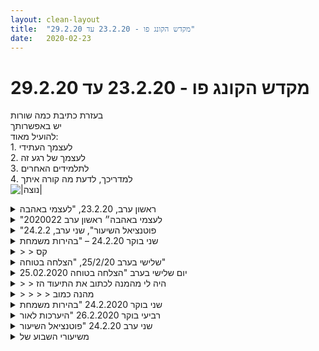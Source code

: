 ```yaml
---
layout: clean-layout
title:  "מקדש הקונג פו - 23.2.20 עד 29.2.20"
date:   2020-02-23
---
```

# מקדש הקונג פו - 23.2.20 עד 29.2.20 
בעזרת כתיבת כמה שורות<br> יש באפשרותך<br> להועיל מאוד:<br> 1. לעצמך העתידי<br> 2. לעצמך של רגע זה<br> 3. לתלמידים האחרים<br> 4. למדריכך, לדעת מה קורה איתך<br> <img src="http://www.timg.co.il/tapuzForum/images/Emo771.gif" alt="|נוצה|">

<details>
                    <summary>ראשון ערב, 23.2.20, "לעצמי באהבה</summary>
                    התחלתי לעצמי את השיעור ב19:28 אולי.<br> <br> התחלתי עם קבלה של מה שיש בי.<br> בהנחיית בן, עברתי לאזור &#39;הגינה השקועה&#39;.<br> <br> המשכתי עם פתיחה של הגוף והכנתו לעבודה.<br> תרגלתי את הראייה שלי.<br> עבדתי על גמישות. אולי דברים נוספים...<br> <br> בן הצטרף אליי, וניהלנו שיחה שאמורה להיות מועילה עבורי, ובהחלט היתה כזו. אני מעריך שנמשכה כחצי שעה, פלוס מינוס.<br> למשל זה עזר לי לראות שבהרבה מובנים כולנו אותו דבר. כולם חווים סבל וכאב וכדומה. לצאת קצת מהדרמה. ועוד...<br> לקראת סיום השיחה בן שאל מה נראה לי שכדאי שיהיה בהמשך השיעור שלי, ואמרתי שעוד לא יודע (בטח השתמשנו במילים קצת שונות).<br> הונחיתי שלא להחליט על סיום השיעור שלי אלא לשים לב כשהוא מסתיים.<br> נתתי לעצמי עוד זמן להיות עם הדברים שעלו בשיחה, לתת להם לשקוע.<br> <br> עבדתי עם פורמת סן צ&#39;ן הראשונה, להיזכר בה ולתת לה להתבסס.<br> שיניתי מיקום לאזור ספסלי הבטון המעוגלים.<br> <br> עוד עבודה על גמישות.<br> קצת תרגול חבטות.<br> התבוננתי על הנשימה בישיבה.<br> התכוונות להמשך שבוע מוצלח.<br> <br> השיעור הסתיים ב21:29.<br>
                  </details><details>
                    <summary>"לעצמי באהבה״ ראשון ערב 2020022</summary>
                    הגעה ב 19:30<br> קבלת הנחייה, לתת לעצמי 10 הנחיות שמעלות בי זיק של שמחה, כך ש 6 מתוכן יהיו במתחם הבימה/ גן יעקב.<br>  2 מתוכן בדרך הביתה. <br> ו2 מתוכן בבית.<br> הייתה אפשרות להתייעץ עם בן. שמח שהשתמשתי באופציה זו.<br> 1. להנות מאוד מהתנועה של הפורמות. תמיד זה נעים לי לנוע עם הפורמות. דרור הרקדן מאוד אוהב את זה.שתי תנועות של אהבה לעצמי לאחר סיוע של בן.<br> 2. הרגשת אהבה לעצמי בשדות שונים. פיזית, מנטלית, מעשית שכלית.<br> 3. אהבה לעצמי עם דמיון של סיטואציות, אם ארד/אעלה 10 קילו עם תנועות לשני הכיוונים.   שתי תנועות בנושא של אומנות ההגשמה* הצבת מטרה טובה היא כשעצם הצבתה היא מעוררת תנועה ועושה נעים בגוף ויוצארת איזשהו יאללה...<br> 4.הרגשת הגוף תוך משחק דמיון של ״הצבת״ מטרות. להכיר את היכולת הזו <br> 5. הצבת מטרות קצרות מועד. של כמה דקות.<br> 6. תנועה למען חימום הגוף<br> בדרך, אליה יצאתי ב 21:20.<br>  7 נינוחות - כמה נעים ללכת למכונית נינוח, לא למהר, לנסות להיות יעיל בלחץ מלאבד זמו. כמה זה נעים. זה עוד קצת נשאר איתי היום, מקווה שגם למחר.<br> 8. רפלקציה על היום שעבר - איך פעלתי, מה אהבתי שעשיתי מה אולי הייתי משנה קצת, פרספקטיבה חיצונית.<br> בבית:<br> 9. גמישות תנועתית.<br> 10. מדיטציה של תחושות  <br>  סיום שיעור כולל ב 22:10  <br>  שיעור נהדר וחשוב
                  </details><details>
                    <summary>"פוטנציאל השיעור", שני ערב, 24.2.2</summary>
                    עבודה כיפית עם ריב ואסא שקשורה לאמנות הלחימה.<br> <br> בהליכה לגן פינצ&#39;וק (אם אני זוכר נכון את שמו) משתפים על דרכי התמודדות עם האנרגיה הרושפת והאנרגיה הקורסת בתוכנו.<br> <br> בגן פינצ&#39;וק משתפים על יכולות למידה עתידיות שלנו.<br> <br> אחר כך מאסטר בן ומאסטר ישי (כך כינינו אחד את השני כשהעברנו זה לזה את שרביט ההדרכה) מדריכים את אסא וריב בקופיות על מתקן החבלים.<br> <br> היה לי מעניין, מגניב וחדש להנחות ככה. הרגשתי טוב. ותכלס זה היה לי ממש טוב.<br> <br> הלילה חלמתי על קופיות מלא. זה ממש נכח בשינה שלי.<br> <br> חולקים מחמאות. היה כיף לקבל מחמאות.<br> <br> בן סיים את התערבותו. היה לי רצון לעבודה פנימית ונענתי לו. וגם לרצון לכייף על המתקן. גיליתי עוד כיף ויופי בקופיות עם המתקן הזה. ובשלב זה בשיעור גם נתתי לעצמי להענות להנחיות שרצו להגיע. כמו חישת הגוף תוך כדי דברים. אמרתי לעצמי מושלם על הכל. על כל מה שהיה. <br> <br> 19:30 עד 22:17.<br>
                  </details><details>
                    <summary>שני בוקר 24.2.20 – "בהירות משמחת</summary>
                    תחילת השיעור שלי: 6:35 – סיום השיעור שלי: 8:35 <br> השתתפו: יואב, אינגריד – הנחה: בן – מיקום: לונדון מיניסטור<br> <br> ראיתי את יואב עוזב את נקודת המפגש; התלבטתי אם ללכת בעקבותיו. כשראיתי שבן נשאר באזור נשארתי בנקודת המפגש ונערכתי לשיעור שלי, אחרי כשבועיים של היעדרות עקב נסיעה לחו&quot;ל.<br> כעבור כמה דקות בן ניגש אלי והוביל אותי ללונדון מיניסטור. כשעברנו ליד מגרש החניה שלפני כן, הוא ציין: &quot;אני מקווה שאיך שאת רואה את המעקה הירוק הקטן הזה כבר מתחשק לך בדמיונך ללכת עליו.&quot; לא דמיינתי את זה, אבל יכולתי להתחבר ולהבין על מה בן מדבר ואפילו הצלחתי לדמיין את עצמי הולכת עליו ברוגע ובבטחה. תחושה נעימה.<br> בדך לשם הונחיתי לעטוף את עצמי באור לבן בוהק תוך שאי מדמיינת: <br> -&nbsp;&nbsp;&nbsp;&nbsp;פרח – ראיתי פרח עגול, דומה לעולש או סביון, בצבע סגול-ורוד, עם עלי כותרת פרוסים מסביב.<br> -&nbsp;&nbsp;&nbsp;&nbsp;פרח על עץ – נתקעתי לרגע כי הבנתי שהפרח שדמיינתי הוא עשבוני, כלומר פרח שדה, לא של עץ. עברתי לפרח של עץ, עם עלי כותרת עולים כלפי מעלה.<br> -&nbsp;&nbsp;&nbsp;&nbsp;את כל העץ. איתי עץ גדול, יפהפה, עם שפע ענפים ארוכים הפרוסים כמו כדור מסביבו.<br> <br> בתוך לונדון מיניסטור התמקמנו ליד יואב. בן שאל אותי לגבי ההודעה ששלחתי לו ביום שישי בתגובה להודעה שלו במסנג&#39;ר, בנוגע לשיעור המדיטציה שהשתתפתי בו ביום שישי 21.2. הוא שאל אותי אם כתבתי אותו בסמארטפון. הוא גם ציין שהיה מאוד נעים לקרוא את מה שכתבתי, ושזה סיפק לו מידע משמעותי. <br> לקחתי את הנייד שלי ומשקפי קריאה והתיישבתי ליד עמוד במרכב האולם, ע&quot;פ הנחיותיו של בן.<br> התבקשתי לחפש את ההודעה ולקרוא אותה שוב. <br> -&nbsp;&nbsp;&nbsp;&nbsp;לא מצאתי את ההודעה. עלתה תחושת פניקה קלה – תגובה מאוד מוכרת לי. תחושת הצטמצמות. בן הנחה אותי בהדרגה לזהות את הדרך שאני עושה כדי לחפש את ההודעה תוך שאני עוטפת את עצמי באור לבן בוהק, תוך תשומת לב, ברוגע ובהנאה. כדי להנגיש לי את זה הוא תרגל איתי את תרגיל החזרה על דבריו של בן השיחה והראה ליש אני מפספסת כ-30% מהמשפטים. זה אפשר לי לראות מה אני עושה: מצטמצמת-מתכווצת פיזית, כמעט עוצרת את הנשימה, לא בתשומת לב, לא בוחרת, לא רואה את המסביב. כואב לראות, אבל גם מאפשר לשנות מסלול. בקלילות (לא בקלות). בהדרגה התקדמתי. בן עוד הסביר לי דברים רבים. הבנתי מה חוסם אותי הרבה פעמים מלמידה מיטבה. הבנתי כמה ההנאה היא מרכיב משמעותי של התודעה. <br> -&nbsp;&nbsp;&nbsp;&nbsp;כעבור זמן מה מצאתי את ההודעה. קראתי אותה שוב ונהניתי לקרוא אותה. גם הבנתי למה קודם לא מצאתי אותה: כי חיפשתי תחת השם הלא נכון. אז מצאתי.<br> -&nbsp;&nbsp;&nbsp;&nbsp;אז בן שאל אותי אם קראתי את כל ההודעה שלו שלפני כן. עניתי שכן. הוא הראה לי שלא. בהדרגה ראיתי עד כמה לא הבנתי שלא קראתי את ההודעה שלו, כי נאמר שם שאם רוצים לכתוב לו בפרטי, אז צריך לשלוח לו בפרטי (למסנג&#39;ר האישי שלו, לא בקבוצת המדיטציה). אני כתבתי אליו במסנג&#39;ר של הקבוצה. אני בסדר אם זה, אלא שזו לא הייתה כוונתי ואפילו לא הבנתי את זה עד אז. <br> <br> בחלק השני של השיעור בן הנחה אותי ואת יואב לשים כפפות ולנהל קרב, תחילה עם יד אחת, בהמשך בשתי ידיים. <br> הרגשתי שאני הרבה יותר נטועה במציאות ושלמרות האתגר אני מצליחה להתמודד הרבה יותר טוב מאשר עד כה. ספגתי כמה מכות – לא רבות, הדפתי הרבה יותר מכות - , וגם הצלחתי להגיע כמה פעמים אל יואב. הרבה פחות שלט בי פחד. <br> אחרי כל קרב אינטנסיבי ביקשתי הפסקה קצרה כדי להתארגן מחדש – כעת חוויתי ריכוזים של אנרגיות לכודים באזורם נקודתיים בגוף, אפשרתי להם במודע לזרום בכל הגוף. ממש חוויתי בזמן אמת איך אני משדרגת את הבריאות שלי.<br> גם הגב התחתון שלי היה משוחרר יותר מבעבר בסיטואציית קרב, הרגליים שלי נעו בקלילות. ממש כיף. <br> לאחר מכן הקדשתי תשומת לב להגמשת הגוף ומתיחות נעימות, וגם לעיבוד כל התהליכים המדהימים שעברתי.<br> &#8195;<br> הקוד ליומן הפעם: &quot;בהירות משמחת&quot;<br>  <br> כן, זוהי אפשרות נהדרת.<br>  <br> והיא ממש משמחת.<br>  <br> &quot;בהירות&quot; היא לא רק שכלית, כמובן.<br> יש כל מיני סוגים של בהירות.<br> לדוגמה, הבהירות בקרב. זוהי לא חשיבה.<br> יש גם בהירות רגשית... יש בהירות תנועתית... יש בהירות גופנית... יש עוד...
                  </details><details>
                    <summary>> > קס</summary>
                    החלק המשמעותי ביותר בשיעור זה עבורי היה ש: <br> <br> א) הצלחתי להקשיב לגוף שלי בזמן אמת; <br> ב) עשיתי שימוש באופציה לבקש הפסקת התאוששות מהקרב, כי זכרתי שאני בשיעור; <br> ג) הרגשתי מוגנת מספיק כדי לאפשר תהליך מזורז של ריפוי קסום ופשוט מאוד, באמצעות הרפיה ותשומת לב לאזור בגוף שלא נעים לו - ביחוד בעורף. <br> <br> החוויה הייתה mind blowing, כי כל הכלים היו שם מזמן, זמינים ומוכנים לשימוש, רק לא הגעתי לכך לרוב. הפעם הצלחתי.<br> <br> זה דומה למצב בו אני הולכת והולכת לעבר מטרה מסויימת ומרוב לחץ פנימי אני לא מזהה שעברתי בצומת דרכים שבה היו לי כמה אופציות ולא שמתי לב לכך ופשוט המשכתי ישר, כשאחת הדרכים האחרות אולי הייתי מובילה אותי בצורה טובה יותר אל המטרה.<br> החוויה של השיעור הזה חיזקה בי את המוטיבציה להמשיך להיות יותר ויותר קשובה למידעים שמגיעים אלי. השיעור הזה גם היה שילוב אופטימלי של עזרה באמצעות הנחיה חיצונית (מבן) ועזרה עצמית באמצעות קשב למה שמגיע אלי שלא דרך הנחיה חיצונית.
                  </details><details>
                    <summary>שלישי בערב 25/2/20, "הצלחה בטוחה"</summary>
                    הנחיות לשיעור נשלחו אתמול במייל <br> בחירת מקום, בחירת זמן , בחירת 6-12פעילויות&nbsp;&nbsp;<br> שעת התחלה 20:15 <br> <br> פעולות לימודיות קטנות ולא מרתיעות שתוכננו מראש ובוצעו במהלך האימון - <br> 1.&nbsp;&nbsp;&nbsp;&nbsp;חימום <br> 2.&nbsp;&nbsp;&nbsp;&nbsp;מתיחות <br> 3.&nbsp;&nbsp;&nbsp;&nbsp;התבוננות על עצמי – מדיטציה פשוטה , מרכיב שני מתבונן על עצמי מהיציע עושה מדיטציה פשוטה<br> 4.&nbsp;&nbsp;&nbsp;&nbsp;התרווחות – מתרווח בעצמי , מאפשר לגוף ולנפש ולרוח להתרווח <br> 5.&nbsp;&nbsp;&nbsp;&nbsp;עבודה קצרה עם מקל ארוך <br> 6.&nbsp;&nbsp;&nbsp;&nbsp;עבודה קצרה על פורמות בסיסיות / חמשת החיות <br> 7.&nbsp;&nbsp;&nbsp;&nbsp;הרפיה – הרפיית כלל הגוף , הרפיה לאחר מתיחה של כל חלק, הרפיית העיניים. <br> 8.&nbsp;&nbsp;&nbsp;&nbsp;סיום – קידה והודיה.<br> <br> לאחר הקידה המשכתי את השיעור בנינוחות - הלכתי בחוץ משך מספר דקות , התאמנתי ונמתחתי על מתקי כושר בפארק. חזרתי בהליכה הביתה. ההתכווננות היתה להתרווח , להרפות וליהנות.<br> <br> שעת סיום <br> 21:30<br>
                  </details><details>
                    <summary>25.02.2020 יום שלישי בערב "הצלחה בטוחה</summary>
                    יוהו סיימתי את השיעור לפני מספר דקות ב11:31 , איזה כיף!<br> השיעור נמשך כשעה וחצי מ10:00 והיה מהנה ועוזר מאוד. ממש בא לי לומר &quot;איזה שדרוג משמעותי&quot; במקום &quot;איזה שיעור&quot;, אז הנה אמרתי. את השיעור התחלתי במבצ כבר מצחיק, כבר עשר בערב, ערמת כלים ענקים לפני , ערימות של כביסה, ואני רעב. אז מה עושים? לא מתרגשים! תוך כדי השיעור ביצעתי מטלות שונות ותוך כדי מטלות שונות חוויתי את השיעור, למרבה המזל מבנה השיעור תמך בכך. הכינותי מראש מספר תרגילים קצרים, שהיופי בהם שהם היו קצרים מספיק ומספיק נארגים אל תוך החיים כדי שיוכלו להתשלב יופי טופי בסך כל פעילות כל עוד הכוונה והשתומת לב נמצאו שם, את הכוונה ותשומת הלב גם דאגנו לטפח לפני השיעור ובכך מאוד סייע הסייען החביב ששלח חומרים עם הכנה מקדימה שתמכה בטיפוח הכוונה.<br> אז לשיעור עצמו: הוא התחלק בגדול לרבע שעה של סריקת התרגילים וקריאתם שוב ושוב תוך כדי התנסות חלקית בהם, בשלב הזה ניסיתי לספוג אותם ככל האפשר כיחדיה אורגנית אחת, במגביל הכנתי לי דייסה לא פחות אורגנית עם דבש קינמון ותפוח ירוק חתוך. <br> לאחר כרבע שעה התחלתי לתזמן תרגיילם עם טיימר, בחרתי לי תרגיל מתפריט המנות , תזמנתי עם טיימר בטלפון - צלצול, לאחר דקה ובדקה הזאת התחלתי לתרגל את התרגיל.&nbsp;&nbsp;במקביל נעשו עבודות ביית שונות מתרגל הרפיה ונשימה תוך כדי שטיפת כלים, משדרג את יכולות השבחים עצמיים תוך כדי קיפול כביסה וכן הלאה תענוג, לאחר כרבע של תרגולים שכאלו, ולאחר כמה דקות של מנוחה עברתי פחות או יותר לעבודה דומה אך מעט שונה, עושים את התרגיל, נחים קצת ואז אם יש כוח גם ממשיכיים לתרגיל הבא, ככה ובין לבין לפעמים בתרגיל שתהארך לפעמים תוך כדי מנוחה מספיקים לשטוף עוד כלי. וככה עד 11:30 בערך . להנאתכם&nbsp;&nbsp;ולנוחיותכם, כלומר גם לשלי, אני מצרף את רשימת התרגילים.<br> 1. פעולת תשומת לב- שימת לב לגוף לגופים ולמימדים שקיימים בו.<br> 2. פעולה של הרפיה- הרפיית שרירים מחשבות רגשות<br> 3. פעולה של נשימה- תשומת לב לאנרגיה של הנישמה למיקוד שהיא יוצרת<br> 4. פעולה של ריפוי, סריקה של הגוף טיפול במקומות כואבים.<br> 5. פעולה של הטבה - מתיחת הגוף משחק איתו, משחק עם תנוחות שונות<br> 6. פעולה של שחזור- סריקה של רכיבים קודמים שעבדתי איתם, ושחזור שלהם.<br> 7. פעולה של למידה - שדרוג היכולת מפעמים קודמות<br> 8. פעולה של שחרור -לקיחת רכיב מסויים מעיק מציק ועבדוה איצו תשומת לב אליו.<br> 9. פעולה של ניתנה משחק עם עצמי על נתינה כלשהי לעצמי.<br> 10. פעולה של שיפור- שיבוח עצמי וראייה חיובית של העצמי<br> 11. פעולה של שדרוג לקיחת הרכיבים הקודמים ושימוש בהם לדמיין שדרוג הימים הקרובים היממה הבאה.<br> 12. פעולה של סיום - סגירת השיעור ושימור האנרגיה של ההשיעור באמצעות הסגירה. <br>  <br>  <br>
                  </details><details>
                    <summary>> > היה לי מהמנה לכתוב את התיעוד הז</summary>
                    אבל אין ספק שאיכות הגהה&nbsp;&nbsp;והקלדה שכבר השתפרתי בהם ירדו קצת, כשלא השתמשתי במעבד תמלילים לכתוב את ההודעה , אלא כתבתי אותה ישירות בדפדפן.&nbsp;&nbsp;&nbsp;&nbsp;הפחד לאבד את הספונטניות היה קצת בעוכרי האיכות במקרה הזה, וגם זה לקח טוב להבא, נדמה לי שעצם הספונטניות וההנאה היה נשארות ולא הן שבאמת הגבילו אותי מלכתוב בצורה יותר מסודרת.
                  </details><details>
                    <summary>> > > > מהנה כמוב</summary>
                    זה היה מצחיק, או לפחות אותי הצחיק, כל כך היה לי חשוב להשאיר עקבות מהשיעור, והפחד מדפדפן שיסגר, דבר שצריך לטפל יקח את תשומת ליבי, או שפשוט אשכח , היה כל כך גדול שפשוט , אצתי רצתי לי, כמעט באופן כפייתי לכתוב בלי להסתכל. או אפילו הייתי מדייק ואומר שיש לחץ תנועה של הכבדה על הכתיבה, קצת כמו שמרוב לחץ יכולים להתפס שרירים , אז מרוב לחץ נתפסו שרירי הכתיבה והקריאה, ונשאר קצת ערבוב של מילים, קצת כמו שריר פועם ונפוח, למרבה המזל נדמה לי שהיצירה הייתה מספיק כנה ויפה, כדי שבכל זאת ישאר בה ערך רב. עצם ההבנה שמדובר בשריר של ביטוי מאובן ודואב, היא הבנה משמעותית, היא פתאום מאירה באור, תחושה של פער לפעמים כמעט בלתי נתפס בין הרמה שבה אני רוצה לכתוב מרגיש שאני יכול לכתוב והרמה שבה אני כותב, מרוב לחץ מרוב מצוקה כלשהי, שקשה לי להגדיר באופן המדוייק ביותר שיש, נשאר לפעמים בליל של מילים ואותיות, ממש כמו איש שרוצה לרוץ ומרוב לחץ רגליו מתכווצות, גבו כואב והוא נאלץ לעצור עוד לפני שסיים צעד אחד.
                  </details><details>
                    <summary>שני בוקר 24.2.2020 "בהירות משמחת</summary>
                    שעת הגעה: קצת לפני 06:30 ,עם בן ואינגריד בלונדון מיניסטור.<br> עוד לפני תחילת השיעור ידעתי שהבוקר אני מעוניין בטיפוח הבריאות שלי ובעבודה נינוחה בשחרור הגב שהיה מעט מכווץ בימים האחרונים.<br> עבודה בנקודת המפגש. חימום מהיר, תוך זמן קצר לא היה לי קר. עבודה נמוכה, שילוב צירופי אגרופים התחמקות ובעיטות. היה מהנה. הבוקר הדגש היה על עבודה עדינה עם תנועה של הגב.<br> שינוי מיקום, לאתר לעצמי 7 הצלחות בנק׳ המפגש. תרגול מעניין. דרש ממני שינוי של עמדת ה״משקיף הפנימי״<br> הקור בשש וקצת בבוקר לא הטריד אותי תוך זמן קצר<br> צירופים של שלוש חבטות, אחלה חימום<br> התחמקות ראש - ימינה ושמאלה, נוכחתי בשיפור<br> צירוף חדש להתחמקות ראש <br> מודעות רחבה לסביבה שלי<br> עבודה מיטיבה עם גב תחתון<br> עבודה על צעד מהיר<br> עבודה מיטיבה עם הגב התחתון שלי, תוך כדי הגיע אליי קשב עמוק לתנועה, למה שהיא מחוללת בעולם התחושות והרגשות שלי.<br> הליכה מיטיבה על קו. יכולתי להרגיש איך הנוחות שלי עולה עם כל רגע של תרגול. הגב ״נפתח״, מאמצים מיותרים מוּסָרִים.<br> אמנות התנועה - תנועה מיטיבה, התבוננות בשובלים הזהובים של התנועה העתידית שלי ומעבר נעים דרכם.<br> שכיבות סמיכה על הידיים מתוך הנאה. תרגול מאתגר על קצות אצבעות הידיים.<br> קרב כפפות סיוף עדין עם אינגריד. זיהוי נק׳ תורפה, עבודה עדינה ומודעת, נוחות גופנית.<br> אמנות ההגשמה - שלוש איכויות שנכחו בשיעור וארצה שילוו אותי בהמשך היום:<br> חיבור - קשב פנימי למה שאני רוצה<br> רווחה פנימית - נשימה עמוקה, גב ישר, חופש תנועה<br> נינוחות - הכל מתוך מקום נינוח.<br> סיום שיעור - קצת אחרי 08:30
                  </details><details>
                    <summary>רביעי בוקר 26.2.2020 "היערכות לאור</summary>
                    שעת הגעה בסביבות 06:30 עם אינגריד ותרצה. <br> הגעתי על אוטומט לנקודת המפגש כדי להיזכר שהיא למעשה שונתה. <br> בלונדון מיניסטור פגשתי את תרצה ואינגריד. השיעור התחיל באופן קצת מגושם מבחינתי, ניסיתי לשלוף את התיאורים וגיליתי שהכותרת שלי לא הוכנסה באופן תקין. <br> פתחנו בשיחה מועילה. שיתפתי בתחושה איתה קמתי הבוקר, לאחר יום יוצא דופן, מאתגר ומורכב שחוויתי אתמול בעבודה. <br> את היום סיימתי בצפיה ב<a href=https://www.amihay.com/%d7%9c%d7%9e%d7%94-%d7%97%d7%a9%d7%95%d7%91-%d7%9c%d7%90-%d7%9c%d7%a7%d7%91%d7%9c-%d7%93%d7%91%d7%a8%d7%99%d7%9d-%d7%9c%d7%9c%d target=_blank style=color:blue>וידאו של עמיחי זלינקובסקי בנושא אבל</a> (אליו הגעתי דרך בעקבות צפיה בסרטון אחר דרך שיתוף של בן). <br> היום שעברתי סייע לי להיות קשוב אליו מאד. <br> בעקבות השיתוף שלי ושיתופים נוספים של אינגריד ותרצה במהלך השיעור הגיעו אליי כמה נקודות מועילות ומקַדמות.<br> <br> <b>מעבר לרמה הבאה</b> - קבלת תמונה ותחושה של הרמה הבאה. האם יש משהו מאותם הדברים שהביאו אותי עד לכאן שניתן לשחרר בכדי לקבל את הרמה הבאה? מה בדיוק? <br> בשבחי ההנאה<br> עבודה גופנית מיטיבה יחד עם תרצה. הנחיה לסירוגין.<br> <b>השיעור ותהליך לימודי</b> -התבוננות ודיון על מה מגדיר את מסגרת או מרחב השיעור. מטענים מועילים ופחות מועילים הקשורים בחוויה של השיעור. האם מרחב השיעור הפנימי קשור בהחזקה של משהו, הרפיה ממשהו, קשב מסוים? <br> הרגשתי שהבוקר התקרבתי ל״מפסק״ שפותח וסוגר את הרובד שבי שיודע/רוצה/ערוך לקבל את השיעור. <br> הקוד ליומן &quot;היערכות לאור&quot;, מרגיש קשור באופן מופלא לחלק משמעותי מהנושאים שעברנו.<br> סיום שיעור בסביבות 09:00<br>
                  </details><details>
                    <summary>שני ערב 24.2.20 "פוטנציאל השיעור</summary>
                    זמני השיעור שלי - 19:25 עד סביבות 21:45<br> השתתפו בשיעור מלבדי: ריב וישי<br> בן הנחה חלקים ממנו<br> <br> לפני החלק עם בן - <br> הגעתי עם הרבה על הלב שלי וישבתי קצת להתחיל לסדר ת&#39;אנרגיה שלי. <br> הוזמנתי להשתתף במעגל דומה לזה שעשינו בשני בערב בשבוע שעבר, לפיתוח אמנות הלחימה שלנו. נעניתי ונהניתי מאוד. <br> <br> בן הגיע והתחלנו חלק תוך כדי הליכה שבו כל אחד בתור מספר על אסטרטגיה שהוא משתמש בה כדי להתמודד עם הופעת אנרגיה רושפת או מתכווצת, אצלו או אצל אחרים, בעשרים מלים או פחות. זה היה לי חשוב מאוד ורלוונטי. כמה מהדברים שנאמרו, בערך כפי שנוסחו, לעתים מעורבבים עם איך שהם התנסחו מחדש אצלי:<br> <br> משתדל לזכור שהיא מנסה לגדול בעולם, על חשבוני<br> משתדל לזכור שהיא לא צודקת. שאין קשר בינה ובין האנשים שדרכם היא מתבטאת ברגע נתון.<br> לקבל את קיומה באופן מלא, אך לא להיכבש<br> לראות אותה כמתנה, הזדמנות<br> לראות אותה, אך לא לעשות ממנה עניין<br> להגביר נוכחות בנוכחותה<br> <br> הנושא השתנה פעמיים בדרכנו, בפעם השנייה ליכולות מתוך אמן הלמידה המתקדם שאני. ואחד הדברים שראיתי היה מין כדור אור נפלא, מוגן ולומד. <br> <br> בחלק השני של השיעור מסטר ישי ומסטר ובן הדריכו את שני התלמידים האחרים בתנועה קופית על מתקן החבלים בגן פינצ&#39;וק. נהניתי מזה מאוד והשתפרתי מרגע לרגע. <br> <br> לאחר שבן יצא מהשיעור שלנו, סיימתי אותו זמן קצר לאחר מכן. חיכה לי עוד סשן עבודה עצמית שרציתי לעשות לאחר השיעור. ואכן קיימתי אותו בשמחה.<br> <br> נפלא, מופלא, מרפא <br> תודה!!!
                  </details><details>
                    <summary>משיעורי השבוע של</summary>
                    
                  </details><details>
                    <summary>> > ב' ערב, 24.2.2020: "פוטנציאל השיעור</summary>
                    משבע, שבע וחמישה. היה נעים לבד בכיכר, בכניסה שלי לשיעור היה מן היעדר יומרה אלגנטי פשוט ומעט מחוספס כזה, כמו של קומקום יפני מרוט. כשעשיתי דברים, פשוט עשיתי אותם. או בעצם כן היה מן שלב-ביניים קצרצר לפעמים אחרי שמשהו הציע את עצמו, שמטרתו פשוט להגליש אותי לתוך הדבר.<br> בין העשיות החיצוניות היו גם ריצה קלילה (ב&quot;נפילה&quot; – הישענות לפנים שמאפשרת לצעדי-כרית-כף-רגל קטנים קלילים להציב את עצמם מאליהם) ופורמות (השביעית ושלוש הסן-צ&#39;ניות, השניה השתפרה – נדמה לי שבעיקר בעקבות העבודה הארוכה עליה בשבוע שעבר והגישה הפשוטה שתיארתי).<br> <br> בהמשך השיעור היו עבודה עם ישי ואסא בכיכר, עבודות פנימיות בהנחיית בן בדרך לגן פינצ&#39;וק ושם, עבודה עם מתקן החבלים בגן בהנחיית ישי ובן, וסיומת עם עצמי בסביבות רבע לעשר.<br>
                  </details><details>
                    <summary>> > > > מתוך העבודה בכיכ</summary>
                    עם ישי ואסא, סבבי התקדמות באמנות הלחימה בנוסח שמצאנו בשבוע שעבר:<br> כל פעם אחד מאיתנו מנחה את אחד האחרים לבצע איזשהו תרגיל (עם עדיפות מסויימת - בלי יותר מדי דבקות בזה - לתרגילים שיש להם קשר מובהק לאמנות הלחימה, כלומר שיזוהו ככאלה על ידי צופה חיצוני אקראי), צופה בו, ואז עוזר לו במהירות לשפר משהו. <br> <br> כמה הנה שאני נזכר בהם כרגע.. היו עוד כל מני יפיופים מלבדם, תירגול נהדר שאשמח לחזור אליו. <br> <b>-</b> בעיטות סיבוב שבביצועים הראשונים נראו מוגבלות ולא מהנות, השתפרו מאוד כשהבועט הצליח להפנים באמת שעניינן להנות אותו. נוצר אצלי דימוי מוחשי מאוד של הנאה שמוצבת במרכז, הכל נקרא אליה וכל הגוף משתף פתאום פעולה ומתייצב בזרימה משופרת מאוד.<br> <b>-</b> עמידה על הידיים שמשתפרת כשהיחס אליה הוא כאל רגיעה ושער מהנה לסביבה.<br> <b>-</b> בעיטה לְפנים בזינוק מטווח רחוק, שנשמרת בה המוגנוּת גם בתוך הטווח.<br> <b>-</b> סיבוב ב-360 מעלות ממה שנראה כעמידה רגילה, בלי הכנה מראש.<br> <b>-</b> חבטת אגרוף מכריעה ושלמה (כלומר שמסתיימת בחזרה מחוץ לטווח) מעמידה נונשלנטית שלא מסגירה מוכנות כלשהי.<br> <b>-</b> גלגול לפנים שנראה קצת מקוטע בהתחלה, הרוויח זרימה ויעילות כשנתפס כיחידה שוטפת אחת שכוללת בה גם התייצבות מוכנה-להמשך בסופו.<br> <b>-</b> גלגלון שדימוי רקדנית בלט מסייע לגמשש, להקפציץ ולרכך אותו.<br> <b>-</b> כניסה מוגנת ויעילה בבעיטה ואגרוף הרוויחה מתרגול החבטות בזו אחר זו וגם ביחד, ומתרגול איטי ומהיר.<br> <b>-</b> כניסה בבעיטה שעניינה להרים לנבעט את הסנטר, שזיהוי ליקוי כלשהו במהלכה (איזשהי מידה של חשיפת הגב) הפך למן בונקר קפיצי יעיל.<br> <b>-</b> נפילה מעמידה לפנים ובלימה עם הזרועות. ההתייחסות לזה כאל מן חידה עזרה במשהו.<br>
                  </details><details>
                    <summary>> > ד' ערב 26.2.2020: "פיצוח נעים</summary>
                    בעיקר עסקתי בכתיבה ביומן, וכתבתי בהנאה.<br> <br> מסביבות שבע עד כתשע ועשרים.<br>
                  </details><details>
                    <summary>"פיצוח נעים", רביעי ערב, 26.2.2</summary>
                    היו כמה רגעים של אור בעבודה לבד בהתחלה: השאלה הכנה &quot;מה בא לי?&quot;, &quot;מה בא לך?&quot; לדוגמה. התזוזה המאוד קשובה לרגעים. ורגע מסויים שזכור לי היטב של שקט.<br> <br> עם בן וקרן: להגיד משהו מטומטם. תוך כדי עבודה של בן עם קרן על משהו שקשור בתרגיל הזה קיבלתי תרגיל של להיראות מכובד ורשמי. אהבתי את התרגיל שדרש ממני כיוונון שכזה ותשומת לב לעצמי, וקצת משחק. אהבתי גם להקשיב לבן וקרן משוחחים. ולעזור קצת. מה שהשיחה\עבודה נסובה סביבו היה חלקים שונים בנו, ושאחד יכול להיות רודן.<br> <br> עם בן: מתארים מה בא לי ואיך אני כבר מרוצה בנושא. היה מאוד משמעותי לרגעים. פתאום חלק בי שמתבטא בחופשיות. וגם העזרה של בן שהייתה משמעותית. ואחרי השיעור זה המשיך, החיבור הזה.<br> <br> ארבע וחצי עד שמונה וקצת.
                  </details><details>
                    <summary>רביעי בקר 26.2.2020 - "היערכות לאור</summary>
                    הגעתי ללונדון מיניסטור בשעה 6:25. סיימתי את השיעור שלי בשעה 8:05, מעט מאוחר יותר מן המתוכנן, כיוון שהפגישה המתוכננת נדחתה בכחצי שעה.<br> כשהגעתי קיבלתי מידע שכגאי להעניק תשומת לב מיטיבה לברכיים שלי. היה נעים.<br> כעבור כ-10 ד&#39; תרצה הגיעה. התחילה שיחה קלילה ונעימה.<br> כעבור עוד כ-5 ד&#39; הגיע יואב. נוא הצטרף לשיחה.<br> משם השיחה התנהלה משך כמה זמן בין יואב ותרצה, הקשבתי. שמתי לב לאופציה להיות בקשב, חופשיה ובכל זאת להרכיש לגמרי חלק מהשיחה. היה נעים.<br> כעבור זמן מה הצטרפתי לשיחה, למעשה לקחתי את השיחה למקום מעט אחר, יותר מעמיק, על נושאים שהעסיקו אותי. בעזרתו של יואב חזרתי על החוויות המשמעותיות שחוויתי בשיעור של יום שני, בשיחה הארוכה ים בן וא&quot;כ בקרב עם יואב. זה הוביל אותי לתובנות חדשות ומאירות עיניים. <br> נזכרתי בתחושה מפעימה ועוצמתית שאני על סף פריצת מחסום של שנים רבות שהקשה עלי למידה. <br> השיחה עם יואב ותרצה אפשרה לי להתבונן במה שלמדתי ולראות דברים באופן מודע יותר. <br> גם היה מאיר עיניים להקשיב. יצאתי משם עשירה יותר.<br> <br>
                  </details><details>
                    <summary>״הצלחה בטוחה״ שלישי ערב 2020022</summary>
                    שש פעילויות מלמדות.<br> <br> חזרה על סן צ׳ן אחד.<br> לימוד קפיצה בהצלבה על חבל<br> עמידת ידיים.<br> <br> סידור הלינקאין שלי בסבלנות ורגיעה.<br> תכנון השבוע החדש שלי <br> חידוש וסידור האתר שיש לי.<br> <br> אמנם קצת איחרתי לשעה שקבעתי. יצאתי ב 21:06 דקות מהבית.<br> בפארק שליד הבית עשיתי פעילויות שמתוארות למעלה וחזרתי לבייתי כעבור 45 דקות.<br> המשכתי עוד על המחשב כ 20 דקות.<br> כיף היה ללמוד בעיקר על האופציה הזו של סוג של שיעור מעורב ומרובד.<br> <br> <br>
                  </details><details>
                    <summary>רביעי לילה "פיצוח נעים" 26.2 -הרמוניה ובריאו</summary>
                    נקודת המפגש שונתה לשיעור הפעם לגן דובנוב :) הגעתי בסביבות 21:15 ואסא ובן היו שם כבר.<br> הספקתי לעשות <b>קצת מתיחות על המתקנים</b><br> עוד לא לגמרי נכנסתי עמוקות לשיעור.<br> <br> בן הנחה אותנו <b>להתקדם בבריאות</b> והרגשתי שאני עדיין לא עמוק בתוך המרחב הלימודי. זה השפיע בכך שהשיעור היה קליל יותר, ומצד אחד לא עשינו עבודות עמוקות בבריאות כמו בפעם שעברה, ומצד שני ממש התקדמתי בבריאות והרמוניה עם העולם.<br> אז אולי לא צריך עמוק. זה מה שהיה, וזה היה מעולה והתאים לאותו שיעור!<br> <br> <b>להיות בהרמוניה עם הסביבה</b><br> אסא הנחה בזה והתקדמתי בזה מאד בשיעור.<br> היה איש שדיבר בגן בטלפון עם מבטא שאני חווה כבעייתי. והתרגז בטלפון.<br> פחדים שעלו בי.<br> ברגע שהתחלתי להיות בהרמוניה, מיידית הוא עבר לצחוק ועוד לצחוק, ונהיה נעים באנרגיה.<br> ואז גם ראיתי שאלו היו פחדים בלבד.<br> <br> בעבודה על ההרמוניה עם העולם:<br> חיוביות עם העולם<br> ראיתי את המנגנון האוטומטי השלילי שבי, שמפרש אנשים בצורה שלילית, כאיום בסביבה.<br> ראיתי את זה קורה בזמן אמת בגן, על אנשים תמימים לגמרי <img src="http://www.timg.co.il/tapuzForum/images/Emo3.gif" alt=":-P"> <br> חושב שהוא מגן ככה. אך זורע פחד בעצם. <br> <br> <b>בשיעור ממש התבהר לי ההבדל בין פחד <br> לבין ידיעה</b><br> והתחלתי לדמיין לטובה את הכוונות של אנשים וזה היה ממש נעים.<br> <br> שינינו מיקום לכיכר רבין. ישבנו היכן שיש את הפסל.<br> אני תמיד רואה את הדברים הרבה לפני שהם מתרחשים בצורה גלויה. זה עוד הוכחה נוספת לזה. גם אז בשיעור בהילטון ראיתי את ההומלס וכוונותיו לפני האחרים.<br> ראיתי ברקע אישה שהולכת נמרצות עם כסא אל הדשא. וגבר שנשאר מאחור בכיכר.<br> זה לא היה ברור ב-100% אם יש ביניהם קשר או שהיא בורחת ממנו. הוא היה נראה לא נעים כלל.<br> <br> אני ואסא המשכנו לעבוד.<br> הגבר בא לכיווננו והמשיך הלאה והיה רגע ממש חזק שהפחד והידיעה נפגשו.<br> הסתבר לי אחר כך שהגבר הסתכל אל אסא, אסא העיף אליו מבט והגבר הלך. אני לא הסתכלתי בפניו.<br> <br> זה היה רגע מלמד.<br> מצד אחד בשנייה הראשונה עלה פחד כשהגבר התקרב מרחוק. הפחד עלה בצד ימין.<br> ואז בצד השמאלי עלתה ידיעה ברורה ברורה ברורה.<br> ברגע שהידיעה עלתה הפחד נשמט לבד. <br> נשארה רק ידיעה על האדם הזה והכוונות שלו.<br> ואוו.זה היה חזק.<br> <br> להבין כמה זה שונה.<br> כשהפחד קיים, הוא מעלה תסריטים, ודמיונות, ותהיות, ופחדים, ומה ומה ומה.<br> וכאשר הידיעה עולה. זה מהיר, ברור, אין תהיות, אין ברבורים. זה ברור וזהו.<br> והידיעה בכלל לא השאירה מקום לפחד. הידיעה מילאה את המרחב.<br> <br> המשכנו לעבוד קצת.<br> לא ראינו את הגבר אבל שמעתי אותו משתעל מצד ימין אחורי שלנו.<br> הממממ<br> ואז הוא שוב נגלה<br> הרגשתי את הכוונות המציקניות/בעייתיות שלו. אולי ספציפית גם נגד נשים.<br> <br> הספקתי לתהות לעשירית שנייה מה לעשות, אם להישאר ואז איך לגרום לו להיעלם מהסיטואציה או פשוט ללכת.<br> מצד שני, מה הטמטום להישאר במקום שיש אדם כזה בעייתי. ברור שעדיף לעזוב.<br> ואז אסא הציע שנלך, וזה באמת היה עדיף, והלכנו.<br> <br> הגענו עד לדיזינגוף שדרות בן גוריון.<br> סיימנו את השיעור.<br> <br> הלכתי לי בשדרה הביתה כבר קרוב לבית יחסית ואז אני לא יודעת מה קרה בדיוק.. ראיתי או שמעתי מישהו מדבר, או כמה אנשים.<br> נתקפתי פתאום פחד רציני גופני. לא כלפי מישהו אלא כלפי חוויה כללית של ביטחון בעולם. <br> הנשימה היתה לחוצה, היה רעד, ממש הלכתי הביתה בפחד כזה. <br> ניסיתי להירגע, לנשום רגוע, ללכת רגוע. <br> <br> אם הייתי יכולה לחזור אל הרגע הזה, ולהיות עם מישהו, היה טוב אם הייתי יושבת רגע ונושמת את מה שיש, ונותנת מרחב אל מה שיש, ולא מנסה להירגע אלא מרגישה את האנרגיות האלו שהיו כלואות בגוף כנראה<img src="http://www.timg.co.il/tapuzForum/images/Emo23.gif" alt="|לב|"><br> <br> תודה, שיעור נהדר.
                  </details><details>
                    <summary>שלישי 25.2 21:00 "הצלחה בטוחה</summary>
                    השיעור היה אצלי בבית, הרגשתי שבמהלך היום אני מקבלת עוד הנחיות פנימיות כגון מיקום מדוייק בתוך הבית, וארגון הסביבה של השיעור,בחירה שסיום השיעור יהיה כשאני הולכת לישון, ושההנחיה האחרונה תהיה כשאני נמצאת במיטה.&nbsp;&nbsp;<br> הרגשתי שההנחיות האלה ממש תמכו בשיעור שלי. <br> הרפיה עמוקה של הגוף וסריקה של אזורים שמבקשים תשומת לב. <br> תשומת לב מיוחדת ללסת, הרפיה, חימום, שקט מספר סבבים כאלה. <br> יציאה מהבית לגינה שליד הבית, הליכה איטית מאד תוך כדי תשומת לב לעצים שסביבי. תחושה של הכרת תודה עוטפת אותי.&nbsp;&nbsp;<br> תשומת לב לנשימה. <br> חזרה הביתה המשך תשומת לב לגוף. <br> דמיון הבוקר של יום רביעי, באיזה שעה אני רוצה לקום, הליכה לגבעות שליד הבית ושתיית הקפה של הבוקר שם, הליכה נעימה חזרה הביתה תוך כדי תשומת לב לגוף ולנשימה. <br> סיום השיעור בשעה 22:30 כשאני נרדמת. <br> הבוקר של יום רביעי נראה בדיוק כמו שדמיינתי אותו והיה מופלא כמו השיעור. <br> אני מרגישה שסיום השיעור סמוך מאד לשינה עטף את השינה ואת היום שלמחרת בכדור אור נעים ממש. <br> תודה!! <br> <br>
                  </details><details>
                    <summary>שבת אחה"צ, 29.2.20 "סופת אושר</summary>
                    שיעור שהתארחתי בו ביום שבת, עם אסא ועומרי ואחר כך גם עם בן.<br> אסא עבר איתי על שתי בעיטות מגניבות. עומרי הגיע ועשינו תרגיל שהוא כמו טלפון שבור רק של תנועות במקום מילה או מילים. אחרי כמה סבבים התחלנו ללכת ובאמצע הדרך ראינו את בן שמיד פתח בהדרכה וגם נתן תרגיל שבו כל אחד בתורו מספר סיפור שמוכיח שלימודי הקונג פו שלו, בסופו של דבר, תלויים אך ורק בו. בדיזינגוף סנטר אני בן ועומרי עשינו תחרות מי מחזיק הכי הרבה זמן כשהוא מרים את הגוף עם הידיים בישיבה והפסדתי. לקראת סוף השיעור אסא עבר לקבוצה של אומנות היכולת ונשארנו אני עומרי ובן ודיברנו על כל מיני דברים. כשהשיעור נגמר היה עדיין אור בחוץ וזה היה מגניב (:
                  </details><a href="javascript:history.back()">בית</a>